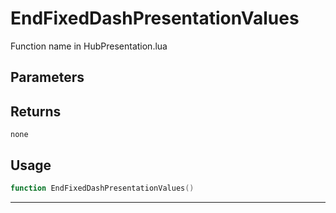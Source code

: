 # EndFixedDashPresentationValues
Function name in HubPresentation.lua
## Parameters

## Returns
`none`
## Usage
```lua
function EndFixedDashPresentationValues()
```
---
